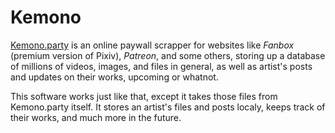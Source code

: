 # Kemono
[Kemono.party](https://kemono.party/) is an online paywall scrapper for websites like *Fanbox* (premium version of Pixiv), *Patreon*, and some others, storing up a database of millions of videos, images, and files in general, as well as artist's posts and updates on their works, upcoming or whatnot.

This software works just like that, except it takes those files from Kemono.party itself. It stores an artist's files and posts localy, keeps track of their works, and much more in the future.
